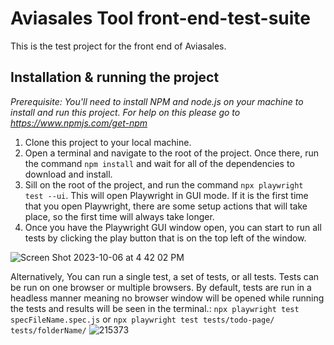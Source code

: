 # Aviasales Tool front-end-test-suite

This is the test project for the front end of Aviasales.

## Installation & running the project

_Prerequisite: You'll need to install NPM and node.js on your machine to install and run this project. For help on this please go to https://www.npmjs.com/get-npm_

1. Clone this project to your local machine.
2. Open a terminal and navigate to the root of the project. Once there, run the command `npm install` and wait for all of the dependencies to download and install.
3. Sill on the root of the project, and run the command `npx playwright test --ui`. This will open Playwright in GUI mode. If it is the first time that you open Playwright, there are some setup actions that will take place, so the first time will always take longer.
4. Once you have the Playwright GUI window open, you can start to run all tests by clicking the play button that is on the top left of the window.

![Screen Shot 2023-10-06 at 4 42 02 PM](https://github.com/andycarson182/zombiesAteMyNeighbors/assets/25748942/65b8cff4-a5d1-407e-8747-e7db275a041c)


Alternatively, You can run a single test, a set of tests, or all tests. Tests can be run on one browser or multiple browsers. By default, tests are run in a headless manner meaning no browser window will be opened while running the tests and results will be seen in the terminal.: `npx playwright test specFileName.spec.js` or `npx playwright test tests/todo-page/ tests/folderName/`
![215373](https://github.com/andycarson182/zombiesAteMyNeighbors/assets/25748942/d92ccb18-8070-4da9-806b-8d3e46860f8f)


